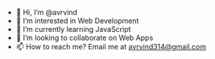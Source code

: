 - 👋 Hi, I’m @avrvind
- 👀 I’m interested in Web Development
- 🌱 I’m currently learning JavaScript
- 💞️ I’m looking to collaborate on Web Apps
- 📫 How to reach me? Email me at avrvind314@gmail.com

<!---
avrvind/avrvind is a ✨ special ✨ repository because its `README.md` (this file) appears on your GitHub profile.
You can click the Preview link to take a look at your changes.
--->
